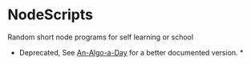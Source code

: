 # NodeScripts
Random short node programs for self learning or school

* Deprecated, See [An-Algo-a-Day](https://github.com/briandennis/An-Algo-a-Day) for a better documented version. *
